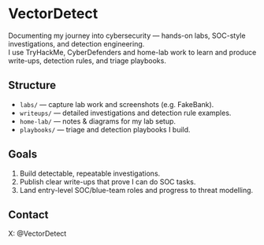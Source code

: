 # VectorDetect

Documenting my journey into cybersecurity — hands-on labs, SOC-style investigations, and detection engineering.  
I use TryHackMe, CyberDefenders and home-lab work to learn and produce write-ups, detection rules, and triage playbooks.

## Structure
- `labs/` — capture lab work and screenshots (e.g. FakeBank).  
- `writeups/` — detailed investigations and detection rule examples.  
- `home-lab/` — notes & diagrams for my lab setup.  
- `playbooks/` — triage and detection playbooks I build.

## Goals
1. Build detectable, repeatable investigations.  
2. Publish clear write-ups that prove I can do SOC tasks.  
3. Land entry-level SOC/blue-team roles and progress to threat modelling.

## Contact
X: @VectorDetect  

